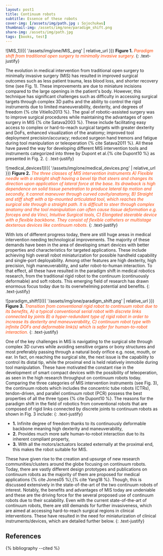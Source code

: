 ```yaml
---
layout: post1
title: Continuum robots
subtitle: Essence of these robots
cover-img: [/assets/img/path.jpg : Sojochukwu]
thumbnail-img: /assets/img/one/paradigm_shift.png
share-img: /assets/img/path.jpg
tags: [books, test]
---
```


![MIS_1]({{ '/assets/img/one/MIS_.png' | relative_url }})
**Figure 1.** *<span style='color: orangered;'>Paradigm shift from traditional open surgery to minimally invasive surgery.</span>*
{: .text-justify}

The evolution in medical intervention from traditional open surgery to minimally invasive surgery (MIS) has resulted in improved surgical outcomes such as less patient trauma, less blood loss, and shorter recovery time (see Fig. 1). These improvements are due to miniature incisions compared to the large openings in the patient's body. However, this technique has significant challenges such as difficulty in accessing surgical targets through complex 3D paths and the ability to control the rigid instruments due to limited maneuverability, dexterity, and degrees of freedom {% cite Vitiello2013 %}. The goal of robotic-assisted surgery was to improve surgical procedures while maintaining the advantages of open surgery in MIS {% cite Satava2003 %}. These include facilitating easy access to complex or hard-to-reach surgical targets with greater dexterity and DoFs, enhanced visualization of the anatomy; improved tool deployment precision/accuracy; reduced surgeon hand tremors and fatigue during tool manipulation or teleoperation {% cite Satava2011 %}. All these have paved the way for developing different MIS intervention tools and instruments categorized into three by Dupont et al.{% cite Dupont10 %} as presented in Fig. 2.
{: .text-justify}

![medical_devices1]({{ '/assets/img/one/medical_devices.png' | relative_url }})
**Figure 2.** <span style='color: orangered;'>*The three classes of MIS intervention instruments A) Flexible needle with a straight shaft having a bevel tip that steers and changes its direction upon application of lateral force at the base. Its drawback is high dependence on solid tissue penetration to produce lateral tip motion and secondly, it cannot maneuver through curved cavity/anatomy, B) Straight and stiff shaft with a tip-mounted articulated tool, which reaches the surgical site through a straight path. It is difficult to steer through complex anatomy and the tool manipulation can often cause tissue deformation e.g. forceps and da Vinci, Intuitive Surgical tools, C) Elongated steerable device with a flexible backbone. They consist of flexible catheters or multistage dexterous devices like continuum robots.* </span>
{: .text-justify}

With lots of different progress today, there are still huge areas in medical intervention needing technological improvements. The majority of these demands have been in the area of developing smart devices with better properties and characteristics for targeted applications. These include achieving high overall robot miniaturization for possible handheld capability and single-port deployability. Among other features are high dexterity, high precision, high maneuverability, and safer robot-to-human interaction. To that effect, all these have resulted in the paradigm shift in medical robotics research, from the traditional rigid robot to the continuum (continuously deformable) and soft robots. This emerging field of research has drawn enormous focus today due to its overwhelming potential and benefits. 
{: .text-justify}

![paradigm_shift1]({{ '/assets/img/one/paradigm_shift.png' | relative_url }})
**Figure 3.** *<span style='color: orangered;'>Transition from conventional rigid robot to continuum robot due to its benefits, A) a typical conventional serial robot with discrete links connected by joints B) a hyper-redundant type of rigid robot in order to increase its dexterity and maneuverability, C) continuum robot type with infinite DOFs and deformable link(s) which is safer for human-to-robot interaction.</span>*
{: .text-justify}

One of the key challenges in MIS is navigating to the surgical site through complex 3D curves while avoiding sensitive organs or bony structures and most preferably passing through a natural body orifice e.g. nose, mouth, or ear. In fact, on reaching the surgical site, the next issue is the capability to control its distal tip, while the proximal end is held relatively immobile during tool manipulation. These have motivated the constant rise in the development of smart compact devices with the possibility of teleoperation, as seen in the high research throughput on continuum robots today. Comparing the three categories of MIS intervention instruments (see Fig. 3), the continuum robots which includes the concentric tube robots (CTRs), tendon-driven, and parallel continuum robot (PCR) possess the best properties of all the three types {% cite Dupont10 %}. The reasons for the paradigm shift in the field of robotics from conventional robots that are composed of rigid links connected by discrete joints to continuum robots as shown in Fig. 3 include:
{: .text-justify}
- **1.** Infinite degree of freedom thanks to its continuously deformable backbone meaning high dexterity and maneuverability,
- **2.** Provides much more safe human-to-robot interaction due to its inherent compliant property,
- **3.** With all the motors/actuators located externally at the proximal end, this makes the robot suitable for MIS. 

These have given rise to the creation and upsurge of new research communities/clusters around the globe focusing on continuum robots. Today, there are vastly different design prototypes and publications on continuum robots as the majority of them are proposed for medical applications {% cite Jones05 %},{% cite Yang18 %}. Though, this is discussed extensively in the state-of-the-art of the two continuum robots of interest. Notably, the benefits and advantages of MIS today are undeniable and these are the driving force for the several proposed use of continuum robots due to their scalability. Even with the current state-of-the-art of continuum robots, there are still demands for further invasiveness, which are aimed at accessing hard-to-reach surgical regions in clinical interventions. These have resulted in the need for miniaturization of clinical instruments/devices, which are detailed further below.
{: .text-justify}

<!---
### Notification

{: .box-note}
**Note:** This is a notification box.

### Warning

{: .box-warning}
**Warning:** This is a warning box.

### Error

{: .box-error}
**Error:** This is an error box.
--->

References
----------

{% bibliography --cited %}

<h1>
      <span id="txt-rotate" data-period="500" data-rotate='["In all you do in life", "Please remain focused."]'>

